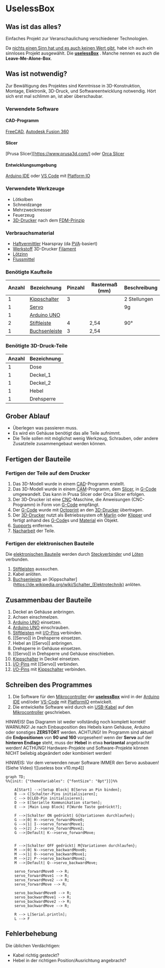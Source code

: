 # UselessBox

## Was ist das alles?
Einfaches Projekt zur Veranschaulichung verschiedener Technologien.

Da [nichts einen Sinn hat und es auch keinen Wert gibt](https://de.wikipedia.org/wiki/Nihilismus), habe ich auch ein sinnloses Projekt ausgewählt. Die **[uselessBox](https://de.wikipedia.org/wiki/Leave-Me-Alone-Box)** . Manche nennen es auch die **Leave-Me-Alone-Box**.
## Was ist notwendig?
Zur Bewältigung des Projektes sind Kenntnisse in 3D-Konstruktion, Montage, Elektronik, 3D-Druck, und Softwareentwicklung notwendig. Hört sich erst mal schlimm an, ist aber überschaubar.
### Verwendete Software
#### CAD-Programm
[FreeCAD](https://www.freecad.org/index.php?lang=de), [Autodesk Fusion 360](https://www.autodesk.com/de/products/fusion-360/)
#### Slicer
[Prusa Slicer][https://www.prusa3d.com/] oder [Orca Slicer](https://orca-slicer.com/)
#### Entwicklungsumgebung
[Arduino IDE](https://de.wikipedia.org/wiki/Arduino_IDE) oder [VS Code](https://code.visualstudio.com/) mit [Platform IO](https://platformio.org/)
### Verwendete Werkzeuge
- Lötkolben
- Schneidzange
- Mehrzweckmesser
- Feuerzeug
- [3D-Drucker](https://de.wikipedia.org/wiki/3D-Druck) nach dem [FDM-Prinzip](https://de.wikipedia.org/wiki/Fused_Deposition_Modeling)
### Verbrauchsmaterial
- [Haftvermittler](https://de.wikipedia.org/wiki/Haftvermittler) Haarspray (da [PVA](https://de.wikipedia.org/wiki/Polyvinylacetat)-basiert)
- [Werkstoff]([Material](https://de.wikipedia.org/wiki/Werkstoff)) 3D-Drucker [Filament](https://de.wikipedia.org/wiki/Filament_(3D-Druck))
- [Lötzinn](https://de.wikipedia.org/wiki/Lot_(Metall))
- [Flussmittel](https://de.wikipedia.org/wiki/Flussmittel_(L%C3%B6ten))
### Benötigte Kaufteile

| Anzahl | Bezeichnung                                                             | Pinzahl | Rastermaß (mm) | Beschreibung |
| ------ | ----------------------------------------------------------------------- | ------- | -------------- | ------------ |
| 1      | [Kippschalter](https://de.wikipedia.org/wiki/Schalter_(Elektrotechnik)) | 3       |                | 2 Stellungen |
| 1      | [Servo](https://de.wikipedia.org/wiki/Servo)                            |         |                | 9g           |
| 1      | [Arduino UNO](https://de.wikipedia.org/wiki/Arduino_(Plattform))        |         |                |              |
| 2      | [Stiftleiste](https://de.wikipedia.org/wiki/Stiftleiste)                | 4       | 2,54           | 90°          |
| 1      | [Buchsenleiste](https://de.wikipedia.org/wiki/Stiftleiste)              | 3       | 2,54           |              |
### Benötigte 3D-Druck-Teile

| Anzahl | Bezeichnung |
| ------ | ----------- |
| 1      | Dose        |
| 1      | Deckel_1    |
| 1      | Deckel_2    |
| 1      | Hebel       |
| 1      | Drehsperre  |
## Grober Ablauf
- Überlegen was passieren muss.
- Es wird ein Gehäuse benötigt das alle Teile aufnimmt.
- Die Teile sollen mit möglichst wenig Werkzeug, Schrauben, oder andere Zusatzteile zusammengebaut werden können.
## Fertigen der Bauteile
### Fertigen der Teile auf dem Drucker
1. Das 3D-Modell wurde in einem [CAD](https://de.wikipedia.org/wiki/CAD)-Programm erstellt.
2. Das 3D-Modell wurde in einem [CAM](https://de.wikipedia.org/wiki/Computer-aided_manufacturing)-Programm, dem [Slicer](https://de.wikipedia.org/wiki/Slicer-Software), in [G-Code](https://de.wikipedia.org/wiki/Computerized_Numerical_Control#DIN/ISO-Programmierung_bzw._G-Code) umgewandelt. Das kann in Prusa Slicer oder Orca Slicer erfolgen.
3. Der 3D-Drucker ist eine [CNC](https://de.wikipedia.org/wiki/Computerized_Numerical_Control)-Maschine, die Anweisungen (CNC-Programm) in Form von  [G-Code](https://de.wikipedia.org/wiki/Computerized_Numerical_Control#DIN/ISO-Programmierung_bzw._G-Code) empfängt.
4. Der [G-Code](https://de.wikipedia.org/wiki/Computerized_Numerical_Control#DIN/ISO-Programmierung_bzw._G-Code) wurde mit [Octoprint](https://de.wikipedia.org/wiki/OctoPrint) an den [3D-Drucker](https://de.wikipedia.org/wiki/3D-Druck) übertragen.
5. Der [3D-Drucker](https://de.wikipedia.org/wiki/3D-Druck) nutzt als Betriebssystem oft [Marlin](https://marlinfw.org/) oder [Klipper](https://www.klipper3d.org/) und fertigt anhand des [G-Code](https://de.wikipedia.org/wiki/Computerized_Numerical_Control#DIN/ISO-Programmierung_bzw._G-Code)s und [Material](https://de.wikipedia.org/wiki/Werkstoff) ein Objekt.
6. [Supports](https://help.prusa3d.com/de/article/stutzstrukturen_1698) entfernen.
7. [Nacharbeit](https://de.wikipedia.org/wiki/Rework) der Teile.
### Fertigen der elektronischen Bauteile
Die [elektronischen Bauteile](https://de.wikipedia.org/wiki/Liste_elektrischer_Bauelemente) werden durch [Steckverbinder](https://de.wikipedia.org/wiki/Steckverbinder) und [Löten](https://de.wikipedia.org/wiki/L%C3%B6ten) verbunden. 
1. [Stiftleisten](https://de.wikipedia.org/wiki/Stiftleiste) aussuchen.
2. Kabel anlöten.
3. [Buchsenleiste](https://de.wikipedia.org/wiki/Stiftleiste) an [Kippschalter](https://de.wikipedia.org/wiki/Schalter_(Elektrotechnik) anlöten.
## Zusammenbau der Bauteile
1. Deckel an Gehäuse anbringen.
2. Achsen einschmelzen.
3. [Arduino UNO](https://de.wikipedia.org/wiki/Arduino_(Plattform)) einsetzen.
4. [Arduino UNO](https://de.wikipedia.org/wiki/Arduino_(Plattform)) einschrauben.
5. [Stiftleisten](https://de.wikipedia.org/wiki/Stiftleiste)  mit [I/O-Pins](https://de.wikipedia.org/wiki/GPIO) verbinden.
6. [[Servo]] in Drehsperre einsetzen.
7. Hebel an [[Servo]] anbringen.
8. Drehsperre in Gehäuse einsetzen.
9. [[Servo]] in Drehsperre und Gehäuse einschieben.
10. [Kippschalter](https://de.wikipedia.org/wiki/Schalter_(Elektrotechnik)) in Deckel einsetzen.
11. [I/O-Pins](https://de.wikipedia.org/wiki/GPIO) mit [[Servo]] verbinden.
12. [I/O-Pins](https://de.wikipedia.org/wiki/GPIO) mit [Kippschalter](https://de.wikipedia.org/wiki/Schalter_(Elektrotechnik)) verbinden.
## Schreiben des Programmes
1. Die Software für den [Mikrocontroller](https://de.wikipedia.org/wiki/Mikrocontroller) der **[uselessBox](https://de.wikipedia.org/wiki/Leave-Me-Alone-Box)** wird in der [Arduino IDE](https://de.wikipedia.org/wiki/Arduino_IDE) und/oder [VS-Code](https://de.wikipedia.org/wiki/Visual_Studio_Code) mit [PlatformIO](https://de.wikipedia.org/wiki/PlatformIO) entwickelt.
2. Die entwickelte Software wird durch ein [USB-Kabel](https://de.wikipedia.org/wiki/Universal_Serial_Bus) auf den [Mikrocontroller](https://de.wikipedia.org/wiki/Mikrocontroller) geschrieben.

HINWEIS! Das Diagramm ist weder vollständig noch komplett korrekt!
WARNUNG! Je nach Einbauposition des Hebels kann Gehäuse, Arduino oder sonstiges **ZERSTÖRT** werden.
ACHTUNG! Im Programm sind aktuell die **Endpositionen** von **90 und 160** vorgesehen! wenn der **Servo** auf der **hinteren Endlage** steht, muss der **Hebel** in etwa **horizontal** angebracht werden!
ACTHUNG! Hardware-Projekte und Software-Projekte können NICHT beliebig abgeändert oder kombiniert werden!

HINWEIS: Vor dem verwenden neuer Software IMMER den Servo ausbauen! (Siehe Video)
![[useless box v10.mp4]]


```mermaid
graph TD;
%%{init: {"themeVariables": {"fontSize": "8pt"}}}%%

    A[Start] -->|Setup Block| B[Servo an Pin binden];
    B --> C[Schalter-Pins initialisieren];
    C --> D[LED-Pin initialisieren];
    D --> E[Serielle Kommunikation starten];
    E --> |Main Loop Block| F[Wurde Taste gedrückt?];
    
    F -->|Schalter ON gedrückt| G{Variationen durchlaufen};
    G -->|0| H-->servo_forwardMove0;
    G -->|1| I-->servo_forwardMove1;
    G -->|2| J-->servo_forwardMove2;
    G -->|Default| K-->servo_forwardMove;

    
    F -->|Schalter OFF gedrückt| M{Variationen durchlaufen};
    M -->|0| N-->servo_backwardMove0;
    M -->|1| O-->servo_backwardMove1;
    M -->|2| P-->servo_backwardMove2;
    M -->|Default| Q-->servo_backwardMove;

	servo_forwardMove0 --> R;
	servo_forwardMove1 --> R;
	servo_forwardMove2 --> R;
    servo_forwardMove --> R;

	servo_backwardMove0 --> R;
	servo_backwardMove1 --> R;
	servo_backwardMove2 --> R;
	servo_backwardMove --> R;
	
	R --> L[Serial.println];
	L --> F
```
## Fehlerbehebung
Die üblichen Verdächtigen:
- Kabel richtig gesteckt?
- Hebel in der richtigen Position/Ausrichtung angebracht?